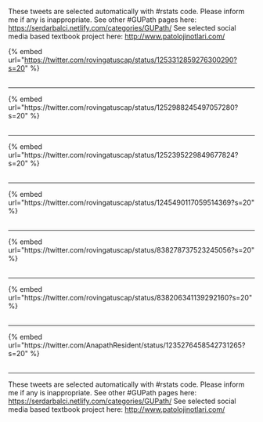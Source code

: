 

These tweets are selected automatically with #rstats code. Please inform me if any is inappropriate.
See other #GUPath pages here: https://serdarbalci.netlify.com/categories/GUPath/ 
See selected social media based textbook project here: http://www.patolojinotlari.com/

{% embed url="https://twitter.com/rovingatuscap/status/1253312859276300290?s=20" %}<br>
<br>
<hr>
{% embed url="https://twitter.com/rovingatuscap/status/1252988245497057280?s=20" %}<br>
<br>
<hr>
{% embed url="https://twitter.com/rovingatuscap/status/1252395229849677824?s=20" %}<br>
<br>
<hr>
{% embed url="https://twitter.com/rovingatuscap/status/1245490117059514369?s=20" %}<br>
<br>
<hr>
{% embed url="https://twitter.com/rovingatuscap/status/838278737523245056?s=20" %}<br>
<br>
<hr>
{% embed url="https://twitter.com/rovingatuscap/status/838206341139292160?s=20" %}<br>
<br>
<hr>
{% embed url="https://twitter.com/AnapathResident/status/1235276458542731265?s=20" %}<br>
<br>
<hr>


These tweets are selected automatically with #rstats code. Please inform me if any is inappropriate.
See other #GUPath pages here: https://serdarbalci.netlify.com/categories/GUPath/ 
See selected social media based textbook project here: http://www.patolojinotlari.com/
